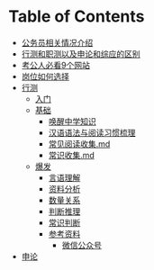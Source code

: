 # Table of Contents






+ [公务员相关情况介绍](公务员相关情况介绍.md)
+ [行测和职测以及申论和综应的区别](行测和职测以及申论和综应的区别.md)
+ [考公人必看9个网站](考公人必看9个网站.md)
+ [岗位如何选择](岗位如何选择.md)
+ [行测]()
    + [入门](xingce/入门.md)
    + [基础]()
        + [唤醒中学知识](xingce/基础知识/唤醒中学知识.md)
        + [汉语语法与阅读习惯梳理](xingce/基础知识/汉语语法与阅读习惯梳理.md)
        + [常见阅读收集.md](xingce/基础知识/常见阅读收集.md)
        + [常识收集.md](xingce/基础知识/常识收集.md)
    + [爆发]()
        + [言语理解](xingce/爆发/1.言语理解.md)
        + [资料分析](xingce/爆发/2.资料分析.md)
        + [数量关系](xingce/爆发/3.数量关系.md)
        + [判断推理](xingce/爆发/4.判断推理.md)
        + [常识判断](xingce/爆发/5.常识.md)
        + [参考资料]()
          + [微信公众号](https://mp.weixin.qq.com/s/iQZp71t2gbhNSOmgc9WOTA)
+ [申论]()
